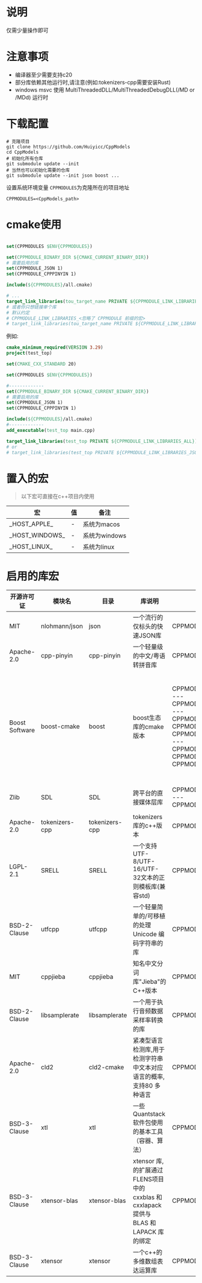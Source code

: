 # 说明

仅需少量操作即可

# 注意事项

- 编译器至少需要支持c20
- 部分库依赖其他运行时,请注意(例如:tokenizers-cpp需要安装Rust)
- windows msvc 使用 MultiThreadedDLL/MultiThreadedDebugDLL(/MD or /MDd) 运行时

# 下载配置

```shell
# 克隆项目
git clone https://github.com/Huiyicc/CppModels
cd CppModels
# 初始化所有仓库
git submodule update --init
# 当然也可以初始化需要的仓库
git submodule update --init json boost ...
```

设置系统环境变量  `CPPMODULES`为克隆所在的项目地址

```shell
CPPMODULES=<CppModels_path>
```

# cmake使用

```cmake

set(CPPMODULES $ENV{CPPMODULES})

set(CPPMODULE_BINARY_DIR ${CMAKE_CURRENT_BINARY_DIR})
# 需要启用的库
set(CPPMODULE_JSON 1)
set(CPPMODULE_CPPPINYIN 1)

include(${CPPMODULES}/all.cmake)

# ...
target_link_libraries(tou_target_name PRIVATE ${CPPMODULE_LINK_LIBRARIES_ALL})
# 或者你只想链接单个库
# 默认约定
# CPPMODULE_LINK_LIBRARIES_<忽略了 CPPMODULE 前缀的宏>
# target_link_libraries(tou_target_name PRIVATE ${CPPMODULE_LINK_LIBRARIES_JSON} ${CPPMODULE_LINK_LIBRARIES_CPPPINYIN})

```

例如:

```cmake
cmake_minimum_required(VERSION 3.29)
project(test_top)

set(CMAKE_CXX_STANDARD 20)

set(CPPMODULES $ENV{CPPMODULES})

#-------------
set(CPPMODULE_BINARY_DIR ${CMAKE_CURRENT_BINARY_DIR})
# 需要启用的库
set(CPPMODULE_JSON 1)
set(CPPMODULE_CPPPINYIN 1)

include(${CPPMODULES}/all.cmake)
#-------------
add_executable(test_top main.cpp)

target_link_libraries(test_top PRIVATE ${CPPMODULE_LINK_LIBRARIES_ALL})
# or
# target_link_libraries(test_top PRIVATE ${CPPMODULE_LINK_LIBRARIES_JSON} ${CPPMODULE_LINK_LIBRARIES_CPPPINYIN})
```

# 置入的宏

> 以下宏可直接在c++项目内使用

| 宏               | 值 | 备注         |
|-----------------|---|------------|
| \_HOST_APPLE_   | - | 系统为macos   |
| \_HOST_WINDOWS_ | - | 系统为windows |
| \_HOST_LINUX_   | - | 系统为linux   |

# 启用的库宏

| 开源许可证          | 模块名            | 目录             | 库说明                                                                 | 宏                                                                                                                                                                                                                                                                                                                                         | 备注                                                                                                                                                                                                                                                                                                                                                                                                                  | 维护仓库                                      | 原始仓库                                          |
|----------------|----------------|----------------|---------------------------------------------------------------------|-------------------------------------------------------------------------------------------------------------------------------------------------------------------------------------------------------------------------------------------------------------------------------------------------------------------------------------------|---------------------------------------------------------------------------------------------------------------------------------------------------------------------------------------------------------------------------------------------------------------------------------------------------------------------------------------------------------------------------------------------------------------------|-------------------------------------------|-----------------------------------------------|
| MIT            | nlohmann/json  | json           | 一个流行的仅标头的快速JSON库                                                    | CPPMODULE_JSON                                                                                                                                                                                                                                                                                                                            | -                                                                                                                                                                                                                                                                                                                                                                                                                   | https://github.com/huiyicc/json           | https://github.com/nlohmann/json              |
| Apache-2.0     | cpp-pinyin     | cpp-pinyin     | 一个轻量级的中文/粤语转拼音库                                                     | CPPMODULE_CPPPINYIN                                                                                                                                                                                                                                                                                                                       | -                                                                                                                                                                                                                                                                                                                                                                                                                   | https://github.com/Huiyicc/cpp-pinyin.git | https://github.com/wolfgitpr/cpp-pinyin       |
| Boost Software | boost-cmake    | boost          | boost生态库的cmake版本                                                    | CPPMODULE_BOOSTCMAKE<br/>---<br/>CPPMODULE_BOOSTCMAKE_ENABLE_ALL<br/>---<br/>CPPMODULE_BOOSTCMAKE_ENABLE_SERIALIZATION<br/>CPPMODULE_BOOSTCMAKE_ENABLE_FIBER<br/>CPPMODULE_BOOSTCMAKE_ENABLE_LOCALE<br/>---<br/>CPPMODULE_BOOSTCMAKE_DISABLE_SERIALIZATION<br/>CPPMODULE_BOOSTCMAKE_DISABLE_FIBER<br/>CPPMODULE_BOOSTCMAKE_DISABLE_LOCALE | <br/>使用`CPPMODULE_BOOSTCMAKE_ENABLE_ALL`时默认链接所有库<br/>或者单独使用`CPPMODULE_BOOSTCMAKE_ENABLE_SERIALIZATION`启用`SERIALIZATION`<br/>相似的还有`CPPMODULE_BOOSTCMAKE_ENABLE_FIBER`和`CPPMODULE_BOOSTCMAKE_ENABLE_LOCALE`<br/>如果使用`CPPMODULE_BOOSTCMAKE_ENABLE_ALL`但又想单独禁用某个模块,将ENABLE换成DISABLE<br/>`CPPMODULE_BOOSTCMAKE_DISABLE_SERIALIZATION`<br/>`CPPMODULE_BOOSTCMAKE_DISABLE_FIBER`<br/>`CPPMODULE_BOOSTCMAKE_DISABLE_LOCALE` | https://github.com/OpenHYGUI/boost-cmake  | -                                             |
| Zlib           | SDL            | SDL            | 跨平台的直接媒体层库                                                          | CPPMODULE_SDL<br/>---<br/>CPPMODULE_SDL_ENABLE_OPENGL                                                                                                                                                                                                                                                                                     | 开启OPENGL: `CPPMODULE_SDL_ENABLE_OPENGL` <br/>注意: 非Windows平台如果需要开启OPENGL加速,则需要确认你已经安装了Opengl开发库                                                                                                                                                                                                                                                                                                                      | -                                         | https://github.com/libsdl-org/SDL             |
| Apache-2.0     | tokenizers-cpp | tokenizers-cpp | tokenizers库的c++版本                                                   | CPPMODULE_TOKENIZERS                                                                                                                                                                                                                                                                                                                      | 需要安装Rust                                                                                                                                                                                                                                                                                                                                                                                                            | https://github.com/Huiyicc/tokenizers-cpp | https://github.com/mlc-ai/tokenizers-cpp      |
| LGPL-2.1       | SRELL          | SRELL          | 一个支持UTF-8/UTF-16/UTF-32文本的正则模板库(兼容std)                              | CPPMODULE_SRELL                                                                                                                                                                                                                                                                                                                           | -                                                                                                                                                                                                                                                                                                                                                                                                                   | https://github.com/Huiyicc/SRELL          | https://github.com/ZimProjects/SRELL          |
| BSD-2-Clause   | utfcpp         | utfcpp         | 一个轻量简单的/可移植的处理 Unicode 编码字符串的库                                      | CPPMODULE_UTFCPP                                                                                                                                                                                                                                                                                                                          | -                                                                                                                                                                                                                                                                                                                                                                                                                   | https://github.com/Huiyicc/utfcpp         | https://github.com/nemtrif/utfcpp             |
| MIT            | cppjieba       | cppjieba       | 知名中文分词库"Jieba"的C++版本                                                | CPPMODULE_CPPJIEBA                                                                                                                                                                                                                                                                                                                        | -                                                                                                                                                                                                                                                                                                                                                                                                                   | https://github.com/Huiyicc/cppjieba       | https://github.com/yanyiwu/cppjieba           |
| BSD-2-Clause   | libsamplerate  | libsamplerate  | 一个用于执行音频数据采样率转换的库                                                   | CPPMODULE_LIBSAMPLERATE                                                                                                                                                                                                                                                                                                                   | -                                                                                                                                                                                                                                                                                                                                                                                                                   | https://github.com/Huiyicc/libsamplerate  | https://github.com/libsndfile/libsamplerate   |
| Apache-2.0     | cld2           | cld2-cmake     | 紧凑型语言检测库,用于检测字符串中文本对应语言的概率,支持80 多种语言                                | CPPMODULE_CLD2                                                                                                                                                                                                                                                                                                                            | -                                                                                                                                                                                                                                                                                                                                                                                                                   | https://github.com/Huiyicc/cld2-cmake     | https://github.com/CLD2Owners/cld2            |
| BSD-3-Clause   | xtl            | xtl            | 一些 Quantstack 软件包使用的基本工具（容器、算法）                                     | CPPMODULE_XTL                                                                                                                                                                                                                                                                                                                             | -                                                                                                                                                                                                                                                                                                                                                                                                                   | https://github.com/Huiyicc/xtl            | https://github.com/xtensor-stack/xtl          |
| BSD-3-Clause   | xtensor-blas   | xtensor-blas   | xtensor 库,的扩展通过FLENS项目中的 cxxblas 和 cxxlapack 提供与 BLAS 和 LAPACK 库的绑定 | CPPMODULE_XTENSOR_BLAS                                                                                                                                                                                                                                                                                                                    | -                                                                                                                                                                                                                                                                                                                                                                                                                   | https://github.com/Huiyicc/xtensor-blas   | https://github.com/xtensor-stack/xtensor-blas |
| BSD-3-Clause   | xtensor        | xtensor        | 一个c++的多维数组表达运算库                                                     | CPPMODULE_XTENSOR                                                                                                                                                                                                                                                                                                                         | -                                                                                                                                                                                                                                                                                                                                                                                                                   | https://github.com/Huiyicc/xtensor        | https://github.com/xtensor-stack/xtensor      |
